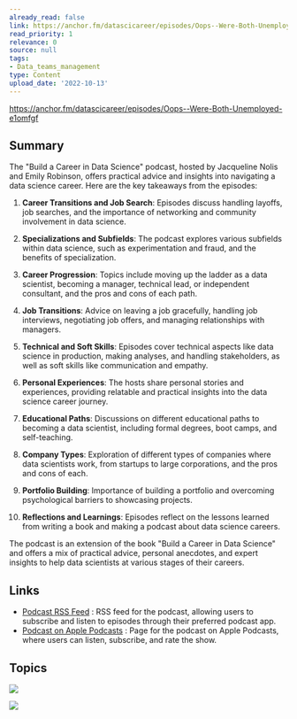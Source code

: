 ```yaml
---
already_read: false
link: https://anchor.fm/datascicareer/episodes/Oops--Were-Both-Unemployed-e1omfgf
read_priority: 1
relevance: 0
source: null
tags:
- Data_teams_management
type: Content
upload_date: '2022-10-13'
---
```


https://anchor.fm/datascicareer/episodes/Oops--Were-Both-Unemployed-e1omfgf
## Summary

The "Build a Career in Data Science" podcast, hosted by Jacqueline Nolis and Emily Robinson, offers practical advice and insights into navigating a data science career. Here are the key takeaways from the episodes:

1. **Career Transitions and Job Search**: Episodes discuss handling layoffs, job searches, and the importance of networking and community involvement in data science.

2. **Specializations and Subfields**: The podcast explores various subfields within data science, such as experimentation and fraud, and the benefits of specialization.

3. **Career Progression**: Topics include moving up the ladder as a data scientist, becoming a manager, technical lead, or independent consultant, and the pros and cons of each path.

4. **Job Transitions**: Advice on leaving a job gracefully, handling job interviews, negotiating job offers, and managing relationships with managers.

5. **Technical and Soft Skills**: Episodes cover technical aspects like data science in production, making analyses, and handling stakeholders, as well as soft skills like communication and empathy.

6. **Personal Experiences**: The hosts share personal stories and experiences, providing relatable and practical insights into the data science career journey.

7. **Educational Paths**: Discussions on different educational paths to becoming a data scientist, including formal degrees, boot camps, and self-teaching.

8. **Company Types**: Exploration of different types of companies where data scientists work, from startups to large corporations, and the pros and cons of each.

9. **Portfolio Building**: Importance of building a portfolio and overcoming psychological barriers to showcasing projects.

10. **Reflections and Learnings**: Episodes reflect on the lessons learned from writing a book and making a podcast about data science careers.

The podcast is an extension of the book "Build a Career in Data Science" and offers a mix of practical advice, personal anecdotes, and expert insights to help data scientists at various stages of their careers.
## Links

- [Podcast RSS Feed](https://anchor.fm/s/30d7d9f0/podcast/rss) : RSS feed for the podcast, allowing users to subscribe and listen to episodes through their preferred podcast app.
- [Podcast on Apple Podcasts](https://podcasts.apple.com/us/podcast/build-a-career-in-data-science/id1528899704) : Page for the podcast on Apple Podcasts, where users can listen, subscribe, and rate the show.

## Topics

![](topics/Concept/Data%20Science%20Career%20Management)

![](topics/Concept/Data%20Science%20Subfields)